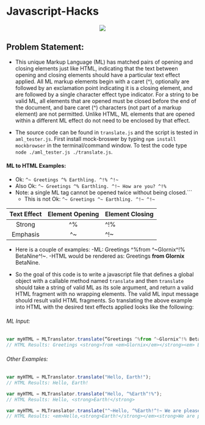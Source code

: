 # Javascript-Hacks

<p align= center>
<img src ="http://seeklogo.com/images/A/alien-logo-65FC9F8BB3-seeklogo.com.gif">
</p>

## Problem Statement:
- This unique Markup Language (ML) has matched pairs of opening and closing elements just like HTML, indicating that the text between 
opening and closing elements should have a particular text effect applied. All ML markup elements begin with a caret (^), optionally 
are followed by an exclamation point indicating it is a closing element, and are followed by a single character effect type indicator. 
For a string to be valid ML, all elements that are opened must be closed before the end of the document, and bare caret (^) characters 
(not part of a markup element) are not permitted. Unlike HTML, ML elements that are opened within a different ML effect do not need to 
be enclosed by that effect. 

- The source code can be found in `translate.js` and the script is tested in `aml_tester.js`. First install mock-broswer by typing 
```npm install mockbrowser``` in the terminal/command window. To test the code type ```node ./aml_tester.js ./translate.js```.


#### ML to HTML Examples:

- Ok: ```^~ Greetings ^% Earthling. ^!% ^!~```
- Also Ok: ```^~ Greetings ^% Earthling. ^!~ How are you? ^!%```
- Note: a single ML tag cannot be opened twice without being closed.```
  - This is not Ok: ```^~ Greetings ^~ Earthling. ^!~ ^!~```

|Text Effect  <tags> |Element Opening  |Element Closing|
:-------------------:|:--------------: | :-------------|
|Strong              |       ^%        |      ^!%      |
|Emphasis            |       ^~        |      ^!~      |

- Here is a couple of examples:
  -ML: Greetings ^%from ^~Glornix^!% BetaNine^!~. 
  -HTML would be rendered as: Greetings **from Glornix** BetaNine.

- So the goal of this code is to write a javascript file that defines a global object with a callable method named `translate` and 
then `translate` should take a string of valid ML as its sole argument, and return a valid HTML fragment with no wrapping elements. 
The valid ML input message should result valid HTML fragments. So translating the above example into HTML with the desired text effects 
applied looks like the following:

###### ML Input:
```javascript
var myHTML = MLTranslator.translate(“Greetings ^%from ^~Glornix^!% BetaNine^!~.”)
// HTML Results: Greetings <strong>from <em>Glornix</em></strong><em> BetaNine</ em>.
```

###### Other Examples:

```javascript
var myHTML = MLTranslator.translate("Hello, Earth!");
// HTML Results: Hello, Earth!
```
```javascript
var myHTML = MLTranslator.translate("Hello, ^%Earth^!%");
// HTML Results: Hello, <strong>Earth!</strong>
```

```javascript
var myHTML = MLTranslator.translate("^~Hello, ^%Earth!^!~ We are pleased ^~to^!% meet you.^!~");
// HTML Results: <em>Hello,<strong>Earth!</strong></em><strong>We are pleased <em> to </em></strong><em>meet you.</em>
```

